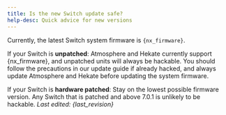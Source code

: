 ```yaml
---
title: Is the new Switch update safe?
help-desc: Quick advice for new versions
---
```


Currently, the latest Switch system firmware is `{nx_firmware}`.

If your Switch is **unpatched**:
Atmosphere and Hekate currently support {nx_firmware}, and unpatched units will always be hackable.
You should follow the precautions in our update guide if already hacked, and always update Atmosphere and Hekate before updating the system firmware.

If your Switch is **hardware patched**:
Stay on the lowest possible firmware version. Any Switch that is patched and above 7.0.1 is unlikely to be hackable.
*Last edited: {last_revision}*
